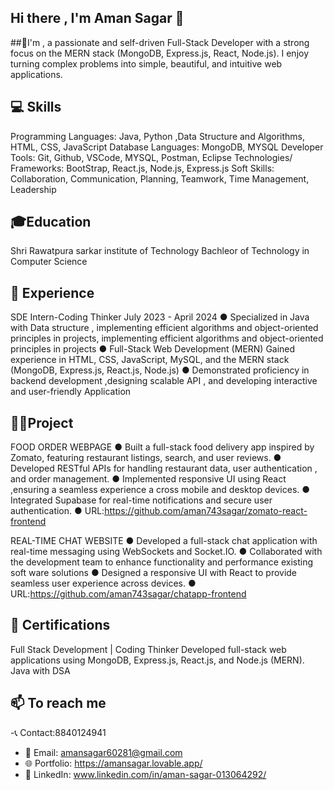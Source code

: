 ## Hi there , I'm Aman Sagar 👋

##🚀I'm , a passionate and self-driven Full-Stack Developer with a strong focus on the MERN stack (MongoDB, Express.js, React, Node.js). I enjoy turning complex problems into simple, beautiful, and intuitive web applications.

## 💻 Skills
Programming Languages: Java, Python ,Data Structure and Algorithms, HTML, CSS, JavaScript
Database Languages: MongoDB, MYSQL
Developer Tools: Git, Github, VSCode, MYSQL, Postman, Eclipse
Technologies/ Frameworks: BootStrap, React.js, Node.js, Express.js
Soft Skills: Collaboration, Communication, Planning, Teamwork, Time Management, Leadership


## 🎓Education
Shri Rawatpura sarkar institute of Technology
Bachleor of Technology in Computer Science

## 💼 Experience
SDE Intern-Coding Thinker July 2023 - April 2024
● Specialized in Java with Data structure , implementing efficient algorithms and object-oriented principles in projects,
implementing efficient algorithms and object-oriented principles in projects
● Full-Stack Web Development (MERN) Gained experience in HTML, CSS, JavaScript, MySQL, and the
MERN stack (MongoDB, Express.js, React.js, Node.js)
● Demonstrated proficiency in backend development ,designing scalable API , and developing interactive and user-friendly
Application

## 🧑‍💻Project
FOOD ORDER WEBPAGE
● Built a full-stack food delivery app inspired by Zomato, featuring restaurant listings, search, and user reviews.
● Developed RESTful APIs for handling restaurant data, user authentication , and order management.
● Implemented responsive UI using React ,ensuring a seamless experience a cross mobile and desktop devices.
● Integrated Supabase for real-time notifications and secure user authentication.
● URL:https://github.com/aman743sagar/zomato-react-frontend


REAL-TIME CHAT WEBSITE
● Developed a full-stack chat application with real-time messaging using WebSockets and Socket.IO.
● Collaborated with the development team to enhance functionality and performance existing soft ware solutions
● Designed a responsive UI with React to provide seamless user experience across devices.
● URL:https://github.com/aman743sagar/chatapp-frontend

## 📜 Certifications
Full Stack Development | Coding Thinker
 Developed full-stack web applications using MongoDB, Express.js, React.js, and Node.js (MERN).
 Java with DSA

## 📫 To reach me
-📞 Contact:8840124941
- 📧 Email: amansagar60281@gmail.com
- 🌐 Portfolio: https://amansagar.lovable.app/
- 💼 LinkedIn: www.linkedin.com/in/aman-sagar-013064292/



